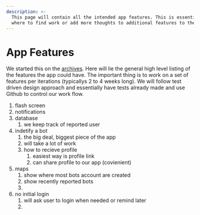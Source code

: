 ```yaml
---
description: >-
  This page will contain all the intended app features. This is essentially
  where to find work or add more thoughts to additional features to the app.
---
```


# App Features

We started this on the [archives](google-drive-archives.md). Here will lie the general high level listing of the features the app could have. The important thing is to work on a set of features per iterations (typicallys 2 to 4 weeks long). We will follow test driven design approach and essentially have tests already made and use Github to control our work flow.&#x20;

1. flash screen&#x20;
2. notifications&#x20;
3. database&#x20;
   1. we keep track of reported user&#x20;
4. indetify a bot&#x20;
   1. the big deal, biggest piece of the app&#x20;
   2. will take a lot of work&#x20;
   3. how to recieve profile&#x20;
      1. easiest way is profile link
      2. can share profile to our app (covienient)
5. maps&#x20;
   1. show where most bots account are created&#x20;
   2. show recently reported bots
   3.
6. no initial login&#x20;
   1. will ask user to login when needed or remind later&#x20;
   2.
